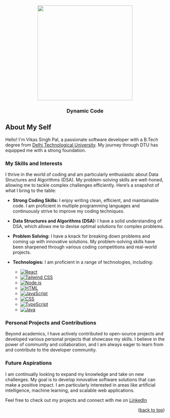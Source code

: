 
<a name="readme-top"></a>

<!--[![Contributors][contributors-shield]][contributors-url]
[![Forks][forks-shield]][forks-url]
[![Stargazers][stars-shield]][stars-url]
[![Issues][issues-shield]][issues-url]
[![MIT License][license-shield]][license-url]
[![LinkedIn][linkedin-shield]][linkedin-url]-->



<!-- PROJECT LOGO -->
<br />
<div align="center">
<img width='300px' height='300px'  src="https://github.com/vikassinghpal8064/finalFurnitureCart/assets/141247314/d40019fd-7f0d-44c5-883f-13fc56a81606">


  <h3 align="center">Dynamic Code</h3>

 
</div>



## About My Self
Hello! I'm Vikas Singh Pal, a passionate software developer with a B.Tech degree from [Delhi Technological University](https://dtu.ac.in/). My journey through DTU has equipped me with a strong foundation.
### My Skills and Interests

I thrive in the world of coding and am particularly enthusiastic about Data Structures and Algorithms (DSA). My problem-solving skills are well-honed, allowing me to tackle complex challenges efficiently. Here’s a snapshot of what I bring to the table:

* **Strong Coding Skills:** I enjoy writing clean, efficient, and maintainable code. I am proficient in multiple programming languages and continuously strive to improve my coding techniques.
* **Data Structures and Algorithms (DSA):** I have a solid understanding of DSA, which allows me to devise optimal solutions for complex problems.
* **Problem Solving:** I have a knack for breaking down problems and coming up with innovative solutions. My problem-solving skills have been sharpened through various coding competitions and real-world projects.
* **Technologies:** I am proficient in a range of technologies, including:
  
  * [![React][React.js]][React-url]
  * [![Tailwind CSS][TailwindCSS.com]][TailwindCSS-url]
  * [![Node.js][Nodejs.com]][Nodejs-url]
  * [![HTML][HTML.com]][HTML-url]
  * [![JavaScript][JavaScript.com]][JavaScript-url]
  * [![CSS][CSS.com]][CSS-url]
  * [![TypeScript][TypeScript.com]][TypeScript-url]
  * [![Java][Java.com]][Java-url]

### Personal Projects and Contributions

Beyond academics, I have actively contributed to open-source projects and developed various personal projects that showcase my skills. I believe in the power of community and collaboration, and I am always eager to learn from and contribute to the developer community.

### Future Aspirations

I am continually looking to expand my knowledge and take on new challenges. My goal is to develop innovative software solutions that can make a positive impact. I am particularly interested in areas like artificial intelligence, machine learning, and scalable web applications.

Feel free to check out my projects and connect with me on [LinkedIn](www.linkedin.com/in/vikassingh6271) 
<p align="right">(<a href="#readme-top">back to top</a>)</p>

<!-- MARKDOWN LINKS & IMAGES -->
<!-- https://www.markdownguide.org/basic-syntax/#reference-style-links -->
[React.js]: https://img.shields.io/badge/React-20232A?style=for-the-badge&logo=react&logoColor=61DAFB
[React-url]: https://reactjs.org/
[TailwindCSS.com]: https://img.shields.io/badge/TailwindCSS-38B2AC?style=for-the-badge&logo=tailwind-css&logoColor=white
[TailwindCSS-url]: https://tailwindcss.com/
[Nodejs.com]: https://img.shields.io/badge/Node.js-339933?style=for-the-badge&logo=nodedotjs&logoColor=white
[Nodejs-url]: https://nodejs.org/
[HTML.com]: https://img.shields.io/badge/HTML5-E34F26?style=for-the-badge&logo=html5&logoColor=white
[HTML-url]: https://developer.mozilla.org/en-US/docs/Web/HTML
[JavaScript.com]: https://img.shields.io/badge/JavaScript-F7DF1E?style=for-the-badge&logo=javascript&logoColor=black
[JavaScript-url]: https://developer.mozilla.org/en-US/docs/Web/JavaScript
[CSS.com]: https://img.shields.io/badge/CSS3-1572B6?style=for-the-badge&logo=css3&logoColor=white
[CSS-url]: https://developer.mozilla.org/en-US/docs/Web/CSS
[TypeScript.com]: https://img.shields.io/badge/TypeScript-3178C6?style=for-the-badge&logo=typescript&logoColor=white
[TypeScript-url]: https://www.typescriptlang.org/
[Java.com]: https://img.shields.io/badge/Java-007396?style=for-the-badge&logo=java&logoColor=white
[Java-url]: https://www.java.com/






